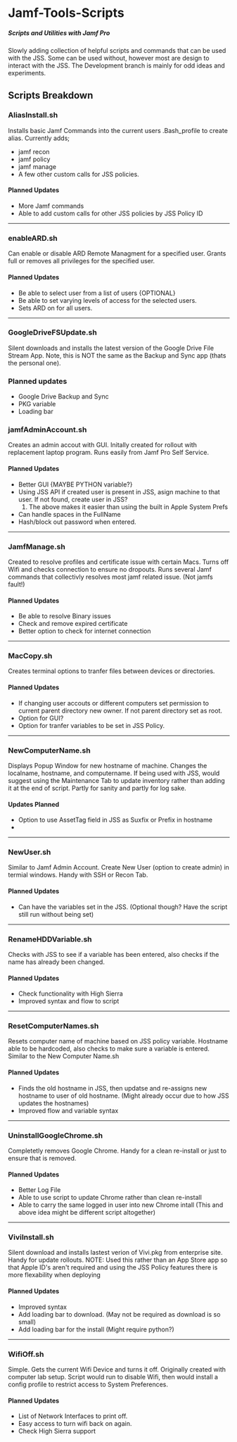 # Jamf-Tools-Scripts


##### Scripts and Utilities with Jamf Pro


Slowly adding collection of helpful scripts and commands that can be used with the JSS.
Some can be used without, however most are design to interact with the JSS.
The Development branch is mainly for odd ideas and experiments.


## Scripts Breakdown

### AliasInstall.sh
Installs basic Jamf Commands into the current users .Bash_profile to create alias.
Currently adds;
  - jamf recon
  - jamf policy
  - jamf manage
  - A few other custom calls for JSS policies.

#### Planned Updates
- More Jamf commands
- Able to add custom calls for other JSS policies by JSS Policy ID

--------------------------

### enableARD.sh
Can enable or disable ARD Remote Managment for a specified user.
Grants full or removes all privileges for the specified user.

#### Planned Updates
- Be able to select user from a list of users {OPTIONAL}
- Be able to set varying levels of access for the selected users.
- Sets ARD on for all users.

---------------------------

### GoogleDriveFSUpdate.sh
Silent downloads and installs the latest version of the Google Drive File Stream App.
Note, this is NOT the same as the Backup and Sync app (thats the personal one).

### Planned updates
- Google Drive Backup and Sync
- PKG variable
- Loading bar

### jamfAdminAccount.sh
Creates an admin accout with GUI. Initally created for rollout with replacement laptop program.
Runs easily from Jamf Pro Self Service.

#### Planned Updates
- Better GUI {MAYBE PYTHON variable?}
- Using JSS API if created user is present in JSS, asign machine to that user. If not found, create user in JSS?
	1. The above makes it easier than using the built in Apple System Prefs
- Can handle spaces in the FullName
- Hash/block out password when entered.

---------------------------

### JamfManage.sh
Created to resolve profiles and certificate issue with certain Macs.
Turns off Wifi and checks connection to ensure no dropouts. Runs several Jamf commands that collectivly resolves most jamf related issue.
(Not jamfs fault!)

#### Planned Updates
- Be able to resolve Binary issues
- Check and remove expired certificate
- Better option to check for internet connection

---------------------------

### MacCopy.sh
Creates terminal options to tranfer files between devices or directories.

#### Planned Updates
- If changing user accouts or different computers set permission to current parent directory new owner. If not parent directory set as root.
- Option for GUI?
- Option for tranfer variables to be set in JSS Policy.

---------------------------

### NewComputerName.sh
Displays Popup Window for new hostname of machine.
Changes the localname, hostname, and computername.
If being used with JSS, would suggest using the Maintenance Tab to update inventory rather than adding it at the end of script.
Partly for sanity and partly for log sake.

#### Updates Planned
- Option to use AssetTag field in JSS as Suxfix or Prefix in hostname
-

---------------------------

### NewUser.sh
Similar to Jamf Admin Account. Create New User (option to create admin) in termial windows.
Handy with SSH or Recon Tab.

#### Planned Updates
- Can have the variables set in the JSS. (Optional though? Have the script still run without being set)

---------------------------

### RenameHDDVariable.sh
Checks with JSS to see if a variable has been entered, also checks if the name has already been changed.

#### Planned Updates
- Check functionality with High Sierra
- Improved syntax and flow to script

---------------------------

### ResetComputerNames.sh
Resets computer name of machine based on JSS policy variable.
Hostname able to be hardcoded, also checks to make sure a variable is entered. Similar to the New Computer Name.sh

#### Planned Updates
- Finds the old hostname in JSS, then updatse and re-assigns new hostname to user of old hostname. (Might already occur due to how JSS updates the hostnames)
- Improved flow and variable syntax

---------------------------

### UninstallGoogleChrome.sh
Completetly removes Google Chrome. Handy for a clean re-install or just to ensure that is removed.

#### Planned Updates
- Better Log File
- Able to use script to update Chrome rather than clean re-install
- Able to carry the same logged in user into new Chrome intall (This and above idea might be different script altogether)

---------------------------

### ViviInstall.sh
Silent download and installs lastest verion of Vivi.pkg from enterprise site.
Handy for update rollouts.
NOTE: Used this rather than an App Store app so that Apple ID's aren't required and using the JSS Policy features there is more flexability when deploying

#### Planned Updates
- Improved syntax
- Add loading bar to download. (May not be required as download is so small)
- Add loading bar for the install (Might require python?)

---------------------------

### WifiOff.sh
Simple. Gets the current Wifi Device and turns it off. Originally created with computer lab setup.
Script would run to disable Wifi, then would install a config profile to restrict access to System Preferences.

#### Planned Updates
- List of Network Interfaces to print off.
- Easy access to turn wifi back on again.
- Check High Sierra support
